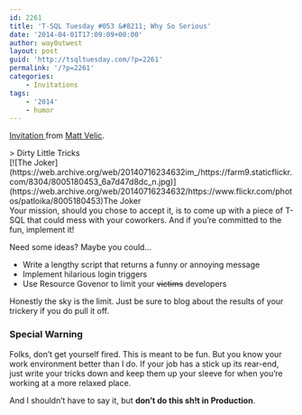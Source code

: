 ```yaml
---
id: 2261
title: 'T-SQL Tuesday #053 &#8211; Why So Serious'
date: '2014-04-01T17:09:09+00:00'
author: way0utwest
layout: post
guid: 'http://tsqltuesday.com/?p=2261'
permalink: '/?p=2261'
categories:
    - Invitations
tags:
    - '2014'
    - humor
---
```


[Invitation ](https://web.archive.org/web/20140716234632/http://mattvelic.com/tsql-tuesday-52-announcement/)from [Matt Velic](http://mattvelic.com/).

<div class="hfeed site" id="page"><div class="site-main" id="main"><div class="content-area" id="primary"><div class="site-content" id="content"><article class="post-1275 post type-post status-publish format-standard hentry category-tsql-tuesday tag-community tag-t-sql-tuesday clear" id="post-1275"><div class="entry-wrap wrap clear"><div class="entry-content clear">> Dirty Little Tricks

<div class="wp-caption alignright">[![The Joker](https://web.archive.org/web/20140716234632im_/https://farm9.staticflickr.com/8304/8005180453_6a7d47d8dc_n.jpg)](https://web.archive.org/web/20140716234632/https://www.flickr.com/photos/patloika/8005180453)The Joker

</div>Your mission, should you chose to accept it, is to come up with a piece of T-SQL that could mess with your coworkers. And if you’re committed to the fun, implement it!

Need some ideas? Maybe you could…

- Write a lengthy script that returns a funny or annoying message
- Implement hilarious login triggers
- Use Resource Govenor to limit your <del>victims</del> developers

Honestly the sky is the limit. Just be sure to blog about the results of your trickery if you do pull it off.

### Special Warning

Folks, don’t get yourself fired. This is meant to be fun. But you know your work environment better than I do. If your job has a stick up its rear-end, just write your tricks down and keep them up your sleeve for when you’re working at a more relaxed place.

And I shouldn’t have to say it, but **don’t do this sh!t in Production**.

</div></div></article></div></div></div></div>
